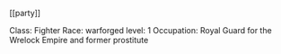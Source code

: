 [[party]]

Class: Fighter
Race: warforged
level: 1
Occupation: Royal Guard for the Wrelock Empire and former prostitute